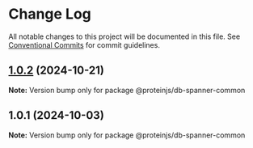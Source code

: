 # Change Log

All notable changes to this project will be documented in this file.
See [Conventional Commits](https://conventionalcommits.org) for commit guidelines.

## [1.0.2](https://github.com/proteinjs/db/compare/@proteinjs/db-spanner-common@1.0.1...@proteinjs/db-spanner-common@1.0.2) (2024-10-21)

**Note:** Version bump only for package @proteinjs/db-spanner-common





## 1.0.1 (2024-10-03)

**Note:** Version bump only for package @proteinjs/db-spanner-common
